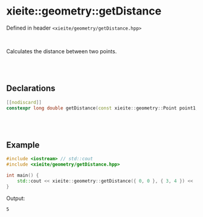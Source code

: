 # xieite::geometry::getDistance
Defined in header `<xieite/geometry/getDistance.hpp>`

<br/>

Calculates the distance between two points.

<br/><br/>

## Declarations
```cpp
[[nodiscard]]
constexpr long double getDistance(const xieite::geometry::Point point1, const xieite::geometry::Point point2) noexcept;
```

<br/><br/>

## Example
```cpp
#include <iostream> // std::cout
#include <xieite/geometry/getDistance.hpp>

int main() {
	std::cout << xieite::geometry::getDistance({ 0, 0 }, { 3, 4 }) << '\n';
}
```
Output:
```
5
```
